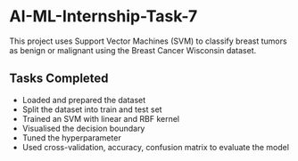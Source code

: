 # AI-ML-Internship-Task-7
This project uses Support Vector Machines (SVM) to classify breast tumors as benign or malignant using the Breast Cancer Wisconsin dataset.

## Tasks Completed
* Loaded and prepared the dataset
* Split the dataset into train and test set
* Trained an SVM with linear and RBF kernel
* Visualised the decision boundary
* Tuned the hyperparameter
* Used cross-validation, accuracy, confusion matrix to evaluate the model
  
